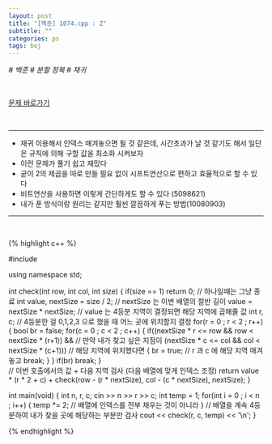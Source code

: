 ```yaml
---
layout: post
title: "[백준] 1074.cpp : Z"
subtitle: ""
categories: ps
tags: boj
---
```


*# 백준 # 분할 정복 # 재귀*

<br>

[문제 바로가기](https://www.acmicpc.net/problem/1074)

<br>

---

- 재귀 이용해서 인덱스 매겨놓으면 될 것 같은데, 시간초과가 날 것 같기도 해서 일단은 규칙에 의해 구할 값을 최소화 시켜보자
- 이런 문제가 풀기 쉽고 재밌다
- 굳이 2의 제곱을 따로 만들 필요 없이 시프트연산으로 편하고 효율적으로 할 수 있다
- 비트연산을 사용하면 이렇게 간단하게도 할 수 있다 (5098621)
- 내가 푼 방식이랑 원리는 같지만 훨씬 깔끔하게 푸는 방법(10080903)

---
<br>

{% highlight c++ %}

#include <iostream>

using namespace std;

int check(int row, int col, int size)
{
    if(size == 1) return 0;                     // 하나일때는 그냥 종료
    int value, nextSize = size / 2;             // nextSize 는 이번 배열의 절반 길이
    value = nextSize * nextSize;                // value 는 4등분 지역이 결정되면 해당 지역에 곱해줄 값
    int r, c;                                   // 4등분한 걸 0,1,2,3 으로 했을 때 어느 곳에 위치할지 결정
    for(r = 0 ; r < 2 ; r++)                  
    {
        bool br = false;
        for(c = 0 ; c < 2 ; c++)
        {
            if((nextSize * r <= row && row < nextSize * (r+1)) &&       // 만약 내가 찾고 싶은 지점이
                    (nextSize * c <= col && col < nextSize * (c+1)))    // 해당 지역에 위치했다면
            {
                br = true;                                              // r 과 c 에 해당 지역 매겨놓고
                break;
            }
        }
        if(br) break;
    }                                                                  
    //     이번 호출에서의 값   +   다음 지역 검사 (다음 배열에 맞게 인덱스 조정)
    return value * (r * 2 + c) + check(row - (r * nextSize), col - (c * nextSize), nextSize);
}

int main(void)
{
    int n, r, c;
    cin >> n >> r >> c;
    int temp = 1;
    for(int i = 0 ; i < n ; i++)
    {
        temp *= 2;                              // 배열에 인덱스를 전부 채우는 것이 아니라
    }                                           // 배열을 계속 4등분하여 내가 찾을 곳에 해당하는 부분만 검사
    cout << check(r, c, temp) << '\n';
}

{% endhighlight %}


